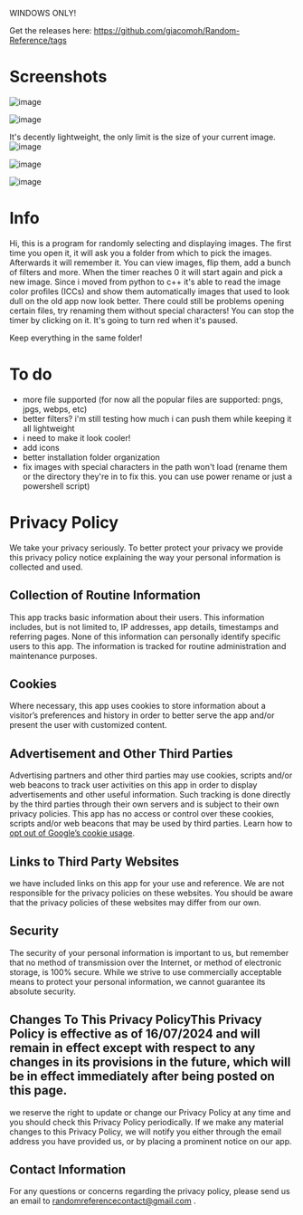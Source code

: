 WINDOWS ONLY!

Get the releases here: https://github.com/giacomoh/Random-Reference/tags

# Screenshots
![image](https://github.com/giacomoh/Random-Reference/assets/53836108/532fdc6c-6b3c-4523-9850-110ac08bea17)

![image](https://github.com/giacomoh/Random-Reference/assets/53836108/535d292c-f9e8-41bd-b35d-cf3b60841009)

It's decently lightweight, the only limit is the size of your current image. 
![image](https://github.com/giacomoh/Random-Reference/assets/53836108/fd8113e9-560f-4922-97c9-d3ab53ad56ea)

![image](https://github.com/giacomoh/Random-Reference/assets/53836108/931f70b1-0236-4e95-bde1-d7af9800717d)

![image](https://github.com/giacomoh/Random-Reference/assets/53836108/152dd767-a2ea-43eb-95ff-5523eb6517a5)

# Info

Hi, this is a program for randomly selecting and displaying images.
The first time you open it, it will ask you a folder from which to pick the images. Afterwards it will remember it.
You can view images, flip them, add a bunch of filters and more. When the timer reaches 0 it will start again and pick a new image.
Since i moved from python to c++ it's able to read the image color profiles (ICCs) and show them automatically images that used to look dull on the old app now look better.
There could still be problems opening certain files, try renaming them without special characters!
You can stop the timer by clicking on it. It's going to turn red when it's paused.

Keep everything in the same folder!

# To do

- more file supported (for now all the popular files are supported: pngs, jpgs, webps, etc)
- better filters? i'm still testing how much i can push them while keeping it all lightweight 
- i need to make it look cooler!
- add icons
- better installation folder organization
- fix images with special characters in the path won't load (rename them or the directory they're in to fix this. you can use power rename or just a powershell script)

# Privacy Policy

We take your privacy seriously. To better protect your privacy we provide this privacy policy notice explaining the way your personal information is collected and used.


## Collection of Routine Information

This app tracks basic information about their users. This information includes, but is not limited to, IP addresses, app details, timestamps and referring pages. None of this information can personally identify specific users to this app. The information is tracked for routine administration and maintenance purposes.


## Cookies

Where necessary, this app uses cookies to store information about a visitor’s preferences and history in order to better serve the app and/or present the user with customized content.


## Advertisement and Other Third Parties

Advertising partners and other third parties may use cookies, scripts and/or web beacons to track user activities on this app in order to display advertisements and other useful information. Such tracking is done directly by the third parties through their own servers and is subject to their own privacy policies. This app has no access or control over these cookies, scripts and/or web beacons that may be used by third parties. Learn how to [opt out of Google’s cookie usage](http://www.google.com/privacy_ads.html).


## Links to Third Party Websites

we have included links on this app for your use and reference. We are not responsible for the privacy policies on these websites. You should be aware that the privacy policies of these websites may differ from our own.


## Security

The security of your personal information is important to us, but remember that no method of transmission over the Internet, or method of electronic storage, is 100% secure. While we strive to use commercially acceptable means to protect your personal information, we cannot guarantee its absolute security.


## Changes To This Privacy PolicyThis Privacy Policy is effective as of 16/07/2024 and will remain in effect except with respect to any changes in its provisions in the future, which will be in effect immediately after being posted on this page.
we reserve the right to update or change our Privacy Policy at any time and you should check this Privacy Policy periodically. If we make any material changes to this Privacy Policy, we will notify you either through the email address you have provided us, or by placing a prominent notice on our app.


## Contact Information

For any questions or concerns regarding the privacy policy, please send us an email to randomreferencecontact@gmail.com .

